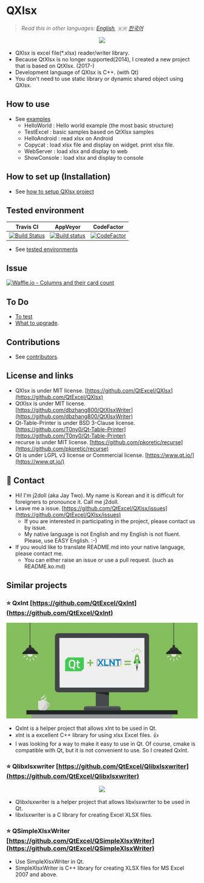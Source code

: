 # QXlsx

> *Read this in other languages: [English](README.md), :kr: [한국어](README.ko.md)*

<p align="center"><img src="https://raw.githubusercontent.com/QtExcel/QXlsx/master/markdown.data/QXlsx-Desktop.png"></p>

- QXlsx is excel file(*.xlsx) reader/writer library.
- Because QtXlsx is no longer supported(2014), I created a new project that is based on QtXlsx. (2017-)
- Development language of QXlsx is C++. (with Qt)
- You don't need to use static library or dynamic shared object using QXlsx.

## How to use
- See [examples](Example.md)
	- HelloWorld : Hello world example (the most basic structure)
	- TestExcel : basic samples based on QtXlsx samples
	- HelloAndroid : read xlsx on Android
	- Copycat : load xlsx file and display on widget. print xlsx file.
	- WebServer : load xlsx and display to web
	- ShowConsole : load xlsx and display to console

## How to set up (Installation)

- See [how to setup QXlsx project](HowToSetProject.md)	

## Tested environment

Travis CI | AppVeyor  | CodeFactor
:-------: | :-------: | :--------:
[![Build Status](https://travis-ci.com/QtExcel/QXlsx.svg?branch=master)](https://travis-ci.com/QtExcel/QXlsx) | [![Build status](https://ci.appveyor.com/api/projects/status/jkod8257gg66vm6e?svg=true)](https://ci.appveyor.com/project/QtExcel/qxlsx) | [![CodeFactor](https://www.codefactor.io/repository/github/qtexcel/qxlsx/badge)](https://www.codefactor.io/repository/github/qtexcel/qxlsx)

- See [tested environments](TestEnv.md)

## Issue

[![Waffle.io - Columns and their card count](https://badge.waffle.io/QtExcel/QXlsx.svg?columns=all)](https://waffle.io/QtExcel/QXlsx) 

## To Do
- [To test](ToTest.md)
- [What to upgrade](ToUpgrade.md).

## Contributions
- See [contributors](https://github.com/QtExcel/QXlsx/graphs/contributors).

## License and links
- QXlsx is under MIT license. [https://github.com/QtExcel/QXlsx](https://github.com/QtExcel/QXlsx)
- QtXlsx is under MIT license. [https://github.com/dbzhang800/QtXlsxWriter](https://github.com/dbzhang800/QtXlsxWriter)
- Qt-Table-Printer is under BSD 3-Clause license. [https://github.com/T0ny0/Qt-Table-Printer](https://github.com/T0ny0/Qt-Table-Printer) 
- recurse is under MIT license. [https://github.com/pkoretic/recurse](https://github.com/pkoretic/recurse)
- Qt is under LGPL v3 license or Commercial license. [https://www.qt.io/](https://www.qt.io/) 

## :email: Contact
- Hi! I'm j2doll (aka Jay Two). My name is Korean and it is difficult for foreigners to pronounce it. Call me j2doll.
- Leave me a issue. [https://github.com/QtExcel/QXlsx/issues](https://github.com/QtExcel/QXlsx/issues)
	- If you are interested in participating in the project, please contact us by issue.
	- My native language is not English and my English is not fluent. Please, use EASY English. :-)
- If you would like to translate README.md into your native language, please contact me.
	- You can either raise an issue or use a pull request. (such as README.ko.md)
	
## Similar projects

### :star: <b>Qxlnt</b> [https://github.com/QtExcel/Qxlnt](https://github.com/QtExcel/Qxlnt)

<p align="center"><img src="https://github.com/QtExcel/Qxlnt/raw/master/markdown-data/Concept-QXlnt.jpg"></p>

- Qxlnt is a helper project that allows xlnt to be used in Qt.
- xlnt is a excellent C++ library for using xlsx Excel files. :+1:
- I was looking for a way to make it easy to use in Qt. Of course, cmake is compatible with Qt, but it is not convenient to use. So I created Qxlnt.

### :star: <b>Qlibxlsxwriter</b> [https://github.com/QtExcel/Qlibxlsxwriter](https://github.com/QtExcel/Qlibxlsxwriter)

<p align="center"><img src="https://github.com/QtExcel/Qlibxlsxwriter/raw/master/markdown.data/logo.png"></p>

- Qlibxlsxwriter is a helper project that allows libxlsxwriter to be used in Qt.
- libxlsxwriter is a C library for creating Excel XLSX files.

### :star: <b>QSimpleXlsxWriter</b> [https://github.com/QtExcel/QSimpleXlsxWriter](https://github.com/QtExcel/QSimpleXlsxWriter)

- Use SimpleXlsxWriter in Qt.
- SimpleXlsxWriter is C++ library for creating XLSX files for MS Excel 2007 and above.
